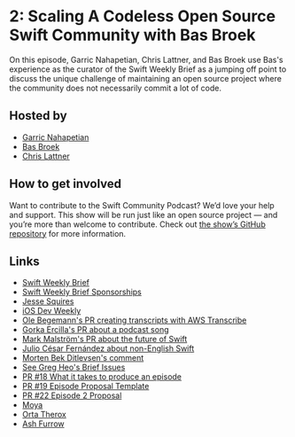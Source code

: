 # 2: Scaling A Codeless Open Source Swift Community with Bas Broek

On this episode, Garric Nahapetian, Chris Lattner, and Bas Broek use Bas's experience as the curator of the Swift Weekly Brief as a jumping off point to discuss the unique challenge of maintaining an open source project where the community does not necessarily commit a lot of code.

## Hosted by

- [Garric Nahapetian](https://twitter.com/garricn)
- [Bas Broek](https://twitter.com/BasThomas)
- [Chris Lattner](https://twitter.com/clattner_llvm)

## How to get involved

Want to contribute to the Swift Community Podcast? We’d love your help and support. This show will be run just like an open source project — and you’re more than welcome to contribute. Check out [the show’s GitHub repository](https://github.com/SwiftCommunityPodcast/podcast) for more information.

## Links

- [Swift Weekly Brief](https://swiftweekly.github.io)
- [Swift Weekly Brief Sponsorships](https://swiftweekly.github.io/sponsorship/)
- [Jesse Squires](https://twitter.com/jesse_squires)
- [iOS Dev Weekly](https://iosdevweekly.com)
- [Ole Begemann's PR creating transcripts with AWS Transcribe](https://github.com/SwiftCommunityPodcast/podcast/issues/15)
- [Gorka Ercilla's PR about a podcast song](https://github.com/SwiftCommunityPodcast/podcast/issues/23)
- [Mark Malström's PR about the future of Swift](https://github.com/SwiftCommunityPodcast/podcast/issues/13)
- [Julio César Fernández about non-English Swift](https://github.com/SwiftCommunityPodcast/podcast/issues/21)
- [Morten Bek Ditlevsen's comment](https://github.com/SwiftCommunityPodcast/podcast/issues/1#issuecomment-455175831)
- [See Greg Heo's Brief Issues](https://swiftweekly.github.io/authors)
- [PR #18 What it takes to produce an episode](https://github.com/SwiftCommunityPodcast/podcast/pull/18)
- [PR #19 Episode Proposal Template](https://github.com/SwiftCommunityPodcast/podcast/pull/19)
- [PR #22 Episode 2 Proposal](https://github.com/SwiftCommunityPodcast/podcast/pull/22)
- [Moya](https://github.com/Moya/Moya)
- [Orta Therox](https://twitter.com/orta)
- [Ash Furrow](https://twitter.com/ashfurrow)
